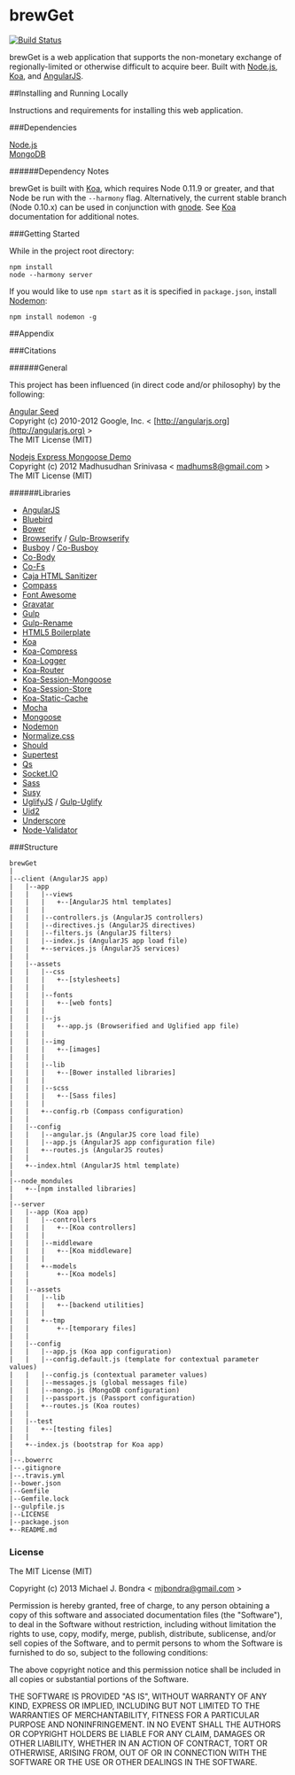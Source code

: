 brewGet
===

[![Build Status](https://api.travis-ci.org/mjbondra/brewGet.png)](https://travis-ci.org/mjbondra/brewGet)

brewGet is a web application that supports the non-monetary exchange of regionally-limited or otherwise difficult to acquire beer. Built with [Node.js](https://nodejs.org/), [Koa](http://koajs.com/), and [AngularJS](http://angularjs.org/).

##Installing and Running Locally

Instructions and requirements for installing this web application.

###Dependencies

[Node.js](https://nodejs.org/)  
[MongoDB](http://www.mongodb.org/)  

######Dependency Notes

brewGet is built with [Koa](http://koajs.com/), which requires Node 0.11.9 or greater, and that Node be run with the `--harmony` flag. Alternatively, the current stable branch (Node 0.10.x) can be used in conjunction with [gnode](https://github.com/TooTallNate/gnode). See [Koa](http://koajs.com/) documentation for additional notes.

###Getting Started

While in the project root directory:   

```
npm install
node --harmony server
```
If you would like to use `npm start` as it is specified in `package.json`, install [Nodemon](http://remy.github.io/nodemon/):  

```
npm install nodemon -g
```

##Appendix

###Citations

######General

This project has been influenced (in direct code and/or philosophy) by the following:

[Angular Seed](https://github.com/angular/angular-seed)  
Copyright (c) 2010-2012 Google, Inc. < [http://angularjs.org](http://angularjs.org) >  
The MIT License (MIT)

[Nodejs Express Mongoose Demo](https://github.com/madhums/node-express-mongoose-demo)   
Copyright (c) 2012 Madhusudhan Srinivasa < [madhums8@gmail.com](mailto:madhums8@gmail.com) >  
The MIT License (MIT)

######Libraries

* [AngularJS](http://angularjs.org/)
* [Bluebird](https://github.com/petkaantonov/bluebird)
* [Bower](http://bower.io/)
* [Browserify](http://browserify.org/) / [Gulp-Browserify](https://github.com/deepak1556/gulp-browserify)
* [Busboy](https://github.com/mscdex/busboy) / [Co-Busboy](https://github.com/cojs/busboy)
* [Co-Body](https://github.com/visionmedia/co-body)
* [Co-Fs](https://github.com/visionmedia/co-fs)
* [Caja HTML Sanitizer](https://github.com/theSmaw/Caja-HTML-Sanitizer)
* [Compass](http://compass-style.org/)
* [Font Awesome](http://fontawesome.io/)
* [Gravatar](https://github.com/emerleite/node-gravatar)
* [Gulp](http://gulpjs.com/)
* [Gulp-Rename](https://github.com/hparra/gulp-rename)
* [HTML5 Boilerplate](http://html5boilerplate.com/)
* [Koa](http://koajs.com/)
* [Koa-Compress](https://github.com/koajs/compress)
* [Koa-Logger](https://github.com/koajs/logger)
* [Koa-Router](https://github.com/alexmingoia/koa-router)
* [Koa-Session-Mongoose](https://github.com/mjbondra/koa-session-mongoose)
* [Koa-Session-Store](https://github.com/hiddentao/koa-session-store)
* [Koa-Static-Cache](https://github.com/koajs/static-cache)
* [Mocha](http://visionmedia.github.io/mocha/)
* [Mongoose](http://mongoosejs.com/)
* [Nodemon](http://remy.github.io/nodemon/)
* [Normalize.css](http://necolas.github.io/normalize.css/)
* [Should](https://github.com/visionmedia/should.js)
* [Supertest](https://github.com/visionmedia/supertest)
* [Qs](https://github.com/visionmedia/node-querystring)
* [Socket.IO](http://socket.io/)
* [Sass](http://sass-lang.com/)
* [Susy](http://susy.oddbird.net/)
* [UglifyJS](http://lisperator.net/uglifyjs/) / [Gulp-Uglify](https://github.com/terinjokes/gulp-uglify)
* [Uid2](https://github.com/Coreh/uid2)
* [Underscore](http://underscorejs.org/)
* [Node-Validator](https://github.com/chriso/node-validator)

###Structure

```
brewGet
|
|--client (AngularJS app)
|	|--app
|	|	|--views
|	|	|	+--[AngularJS html templates]
|	|	|
|	|	|--controllers.js (AngularJS controllers)
|	|	|--directives.js (AngularJS directives)
|	|	|--filters.js (AngularJS filters)
|	|	|--index.js (AngularJS app load file)
|	|	+--services.js (AngularJS services)
|	|
|	|--assets
|	|	|--css
|	|	|	+--[stylesheets]
|	|	|
|	|	|--fonts
|	|	|	+--[web fonts]
|	|	|
|	|	|--js
|	|	|	+--app.js (Browserified and Uglified app file)
|	|	|
|	|	|--img
|	|	|	+--[images]
|	|	|
|	|	|--lib
|	|	|	+--[Bower installed libraries]
|	|	|
|	|	|--scss
|	|	|	+--[Sass files]
|	|	|
|	|	+--config.rb (Compass configuration)
|	|
|	|--config
|	|	|--angular.js (AngularJS core load file)
|	|	|--app.js (AngularJS app configuration file)
|	|	+--routes.js (AngularJS routes)
|	|
|	+--index.html (AngularJS html template)
|
|--node_mondules
|	+--[npm installed libraries]
|
|--server
|	|--app (Koa app)
|	|	|--controllers
|	|	|	+--[Koa controllers]
|	|	|
|	|	|--middleware
|	|	|	+--[Koa middleware]
|	|	|
|	|	+--models
|	|		+--[Koa models]
|	|
|	|--assets
|	|	|--lib
|	|	|	+--[backend utilities]
|	|	|
|	|	+--tmp
|	|		+--[temporary files]
|	|
|	|--config
|	|	|--app.js (Koa app configuration)
|	|	|--config.default.js (template for contextual parameter values)
|	|	|--config.js (contextual parameter values)
|	|	|--messages.js (global messages file)
|	|	|--mongo.js (MongoDB configuration)
|	|	|--passport.js (Passport configuration)
|	|	+--routes.js (Koa routes)
|	|
|	|--test
|	|	+--[testing files]
|	|
|	+--index.js (bootstrap for Koa app)
|  
|--.bowerrc
|--.gitignore
|--.travis.yml
|--bower.json
|--Gemfile
|--Gemfile.lock
|--gulpfile.js
|--LICENSE
|--package.json
+--README.md
```


### License

The MIT License (MIT)

Copyright (c) 2013 Michael J. Bondra < [mjbondra@gmail.com](mailto:mjbondra@gmail.com) >

Permission is hereby granted, free of charge, to any person obtaining a copy
of this software and associated documentation files (the "Software"), to deal
in the Software without restriction, including without limitation the rights
to use, copy, modify, merge, publish, distribute, sublicense, and/or sell
copies of the Software, and to permit persons to whom the Software is
furnished to do so, subject to the following conditions:

The above copyright notice and this permission notice shall be included in
all copies or substantial portions of the Software.

THE SOFTWARE IS PROVIDED "AS IS", WITHOUT WARRANTY OF ANY KIND, EXPRESS OR
IMPLIED, INCLUDING BUT NOT LIMITED TO THE WARRANTIES OF MERCHANTABILITY,
FITNESS FOR A PARTICULAR PURPOSE AND NONINFRINGEMENT. IN NO EVENT SHALL THE
AUTHORS OR COPYRIGHT HOLDERS BE LIABLE FOR ANY CLAIM, DAMAGES OR OTHER
LIABILITY, WHETHER IN AN ACTION OF CONTRACT, TORT OR OTHERWISE, ARISING FROM,
OUT OF OR IN CONNECTION WITH THE SOFTWARE OR THE USE OR OTHER DEALINGS IN
THE SOFTWARE.
